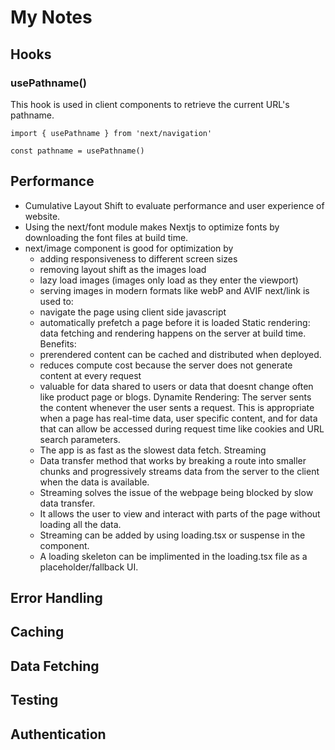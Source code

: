 # My Notes

## Hooks
### usePathname()
This hook is used in client components to retrieve the current URL's pathname. 
```
import { usePathname } from 'next/navigation'

const pathname = usePathname()
```


## Performance 

- Cumulative Layout Shift to evaluate performance and user experience of website.
- Using the next/font module makes Nextjs to optimize fonts by downloading the font files at build time.
- next/image component is good for optimization by
    - adding responsiveness to different screen sizes
    - removing layout shift as the images load
    - lazy load images (images only load as they enter the viewport)
    - serving images in modern formats like webP and AVIF
next/link is used to:
    - navigate the page using client side javascript
    - automatically prefetch a page before it is loaded
Static rendering: data fetching and rendering happens on the server at build time. Benefits:
    - prerendered content can be cached and distributed when deployed.
    - reduces compute cost because the server does not generate content at every request
    - valuable for data shared to users or data that doesnt change often like product page or blogs.
Dynamite Rendering: The server sents the content whenever the user sents a request. This is appropriate when a page has real-time data, user specific content, and for data that can allow be accessed during request time like cookies and URL search parameters.
    - The app is as fast as the slowest data fetch.
Streaming
    - Data transfer method that works by breaking a route into smaller chunks and progressively streams data from the server to the client when the data is available.
    - Streaming solves the issue of the webpage being blocked by slow data transfer.
    - It allows the user to view and interact with parts of the page without loading all the data.
    - Streaming can be added by using loading.tsx or suspense in the component.
    - A loading skeleton can be implimented in the loading.tsx file as a placeholder/fallback UI.


## Error Handling 


## Caching 


## Data Fetching 


## Testing


## Authentication
